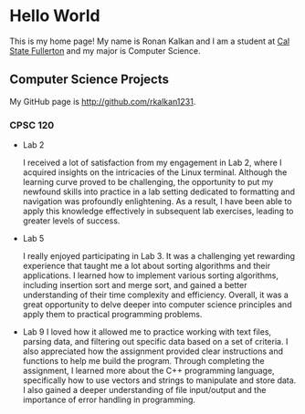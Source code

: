 # Hello World

This is my home page! My name is Ronan Kalkan and I am a student at [Cal State Fullerton](http://www.fullerton.edu/) and my major is Computer Science.

## Computer Science Projects

My GitHub page is http://github.com/rkalkan1231.

### CPSC 120

* Lab 2

    I received a lot of satisfaction from my engagement in Lab 2, where I acquired insights on the intricacies of the Linux terminal. Although the learning curve proved to be challenging, the opportunity to put my newfound skills into practice in a lab setting dedicated to formatting and navigation was profoundly enlightening. As a result, I have been able to apply this knowledge effectively in subsequent lab exercises, leading to greater levels of success.

* Lab 5

    I really enjoyed participating in Lab 3. It was a challenging yet rewarding experience that taught me a lot about sorting algorithms and their applications. I learned how to implement various sorting algorithms, including insertion sort and merge sort, and gained a better understanding of their time complexity and efficiency. Overall, it was a great opportunity to delve deeper into computer science principles and apply them to practical programming problems.

* Lab 9 
    I loved how it allowed me to practice working with text files, parsing data, and filtering out specific data based on a set of criteria. I also appreciated how the assignment provided clear instructions and functions to help me build the program. Through completing the assignment, I learned more about the C++ programming language, specifically how to use vectors and strings to manipulate and store data. I also gained a deeper understanding of file input/output and the importance of error handling in programming.




